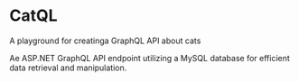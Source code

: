 # CatQL
A playground for creatinga GraphQL API about cats

Ae ASP.NET GraphQL API endpoint utilizing a MySQL database for efficient data retrieval and manipulation.
